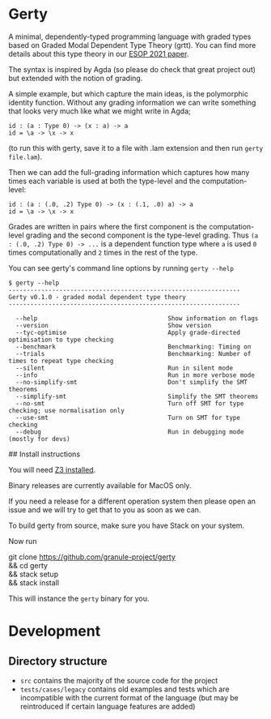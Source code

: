 # Gerty

A minimal, dependently-typed programming language with graded types
based on Graded Modal Dependent Type Theory (grtt). You can find more
details about this type theory in our
[ESOP 2021 paper](https://arxiv.org/pdf/2010.13163.pdf).

The syntax is inspired by Agda (so please do check that great project
out) but extended with the notion of grading.

A simple example, but which capture the main ideas, is the polymorphic
identity function.  Without any grading information we can write
something that looks very much like what we might write in Agda;

	id : (a : Type 0) -> (x : a) -> a
	id = \a -> \x -> x

(to run this with gerty, save it to a file with .lam extension and then
run `gerty file.lam`).

Then we can add the full-grading information which captures how many
times each variable is used at both the type-level and the
computation-level:

    id : (a : (.0, .2) Type 0) -> (x : (.1, .0) a) -> a
	id = \a -> \x -> x

Grades are written in pairs where the first component is the
computation-level grading and the second component is the type-level
grading. Thus `(a : (.0, .2) Type 0) -> ...` is a dependent function
type where `a` is used `0` times computationally and `2` times in the
rest of the type.

You can see gerty's command line options by running `gerty --help`

	$ gerty --help
	----------------------------------------------------------------
	Gerty v0.1.0 - graded modal dependent type theory
	----------------------------------------------------------------

	  --help                                    Show information on flags
	  --version                                 Show version
	  --tyc-optimise                            Apply grade-directed optimisation to type checking
	  --benchmark                               Benchmarking: Timing on
	  --trials                                  Benchmarking: Number of times to repeat type checking
	  --silent                                  Run in silent mode
	  --info                                    Run in more verbose mode
	  --no-simplify-smt                         Don't simplify the SMT theorems
	  --simplify-smt                            Simplify the SMT theorems
	  --no-smt                                  Turn off SMT for type checking; use normalisation only
	  --use-smt                                 Turn on SMT for type checking
	  --debug                                   Run in debugging mode (mostly for devs)

## Install instructions

You will need [Z3 installed](https://github.com/Z3Prover/z3/releases).

Binary releases are currently available for MacOS only.

If you need a release for a different operation system then please open an issue and
we will try to get that to you as soon as we can.

To build gerty from source, make sure you have Stack on your system.

Now run

   git clone https://github.com/granule-project/gerty \
   && cd gerty \
   && stack setup \
   && stack install
   
This will instance the `gerty` binary for you.

# Development

## Directory structure

- `src` contains the majority of the source code for the project
- `tests/cases/legacy` contains old examples and tests which
  are incompatible with the current format of the language
  (but may be reintroduced if certain language features are
  added)
